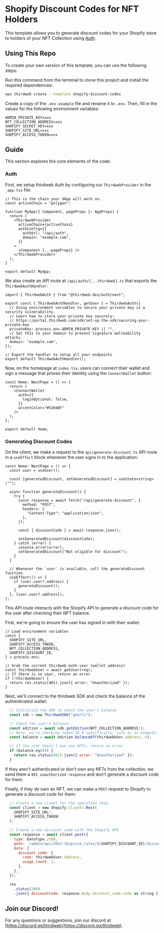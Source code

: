 # Shopify Discount Codes for NFT Holders

This template allows you to generate discount codes for your Shopify store to holders of your NFT Collection using [Auth](https://portal.thirdweb.com/auth).

## Using This Repo

To create your own version of this template, you can use the following steps:

Run this command from the terminal to clone this project and install the required dependencies:

```bash
npx thirdweb create --template shopify-discount-codes
```

Create a copy of the `.env.example` file and rename it to `.env`. Then, fill in the values for the following environment variables:

```text
ADMIN_PRIVATE_KEY=xxx
NFT_COLLECTION_ADDRESS=xxx
SHOPIFY_SECRET_KEY=xxx
SHOPIFY_SITE_URL=xxx
SHOPIFY_ACCESS_TOKEN=xxx
```

## Guide

This section explores the core elements of the code.

### Auth

First, we setup thirdweb Auth by configuring our `ThirdwebProvider` in the `_app.tsx` file:

```tsx
// This is the chain your dApp will work on.
const activeChain = "polygon";

function MyApp({ Component, pageProps }: AppProps) {
  return (
    <ThirdwebProvider
      activeChain={activeChain}
      authConfig={{
        authUrl: "/api/auth",
        domain: "example.com",
      }}
    >
      <Component {...pageProps} />
    </ThirdwebProvider>
  );
}

export default MyApp;
```

We also create an API route at `/api/auth/[...thirdweb].ts` that exports the `ThirdwebAuthHandler`:

```tsx
import { ThirdwebAuth } from "@thirdweb-dev/auth/next";

export const { ThirdwebAuthHandler, getUser } = ThirdwebAuth({
  // Using environment variables to secure your private key is a security vulnerability.
  // Learn how to store your private key securely:
  // https://portal.thirdweb.com/sdk/set-up-the-sdk/securing-your-private-key
  privateKey: process.env.ADMIN_PRIVATE_KEY || "",
  // Set this to your domain to prevent signature malleability attacks.
  domain: "example.com",
});

// Export the handler to setup all your endpoints
export default ThirdwebAuthHandler();
```

Now, on the homepage at `index.tsx`, users can connect their wallet and sign a message that proves their identity using the `ConnectWallet` button:

```tsx
const Home: NextPage = () => {
  return (
    <ConnectWallet
      auth={{
        loginOptional: false,
      }}
      accentColor="#5204BF"
    />
  );
};

export default Home;
```

### Generating Discount Codes

On the client, we make a request to the `api/generate-discount.ts` API route in a `useEffect` block whenever the user signs in to the application:

```tsx
const Home: NextPage = () => {
  const user = useUser();

  const [generatedDiscount, setGeneratedDiscount] = useState<string>("");

  async function generateDiscount() {
    try {
      const response = await fetch("/api/generate-discount", {
        method: "POST",
        headers: {
          "Content-Type": "application/json",
        },
      });

      const { discountCode } = await response.json();

      setGeneratedDiscount(discountCode);
    } catch (error) {
      console.error(error);
      setGeneratedDiscount("Not eligible for discount");
    }
  }

  // Whenever the `user` is available, call the generateDiscount function.
  useEffect(() => {
    if (user.user?.address) {
      generateDiscount();
    }
  }, [user.user?.address]);
};
```

This API route interacts with the Shopify API to generate a discount code for the user after checking their NFT balance.

First, we're going to ensure the user has signed in with their wallet:

```tsx
// Load environment variables
const {
  SHOPIFY_SITE_URL,
  SHOPIFY_ACCESS_TOKEN,
  NFT_COLLECTION_ADDRESS,
  SHOPIFY_DISCOUNT_ID,
} = process.env;

// Grab the current thirdweb auth user (wallet address)
const thirdwebUser = await getUser(req);
// If there is no user, return an error
if (!thirdwebUser) {
  return res.status(401).json({ error: "Unauthorized" });
}
```

Next, we'll connect to the thirdweb SDK and check the balance of the authenticated wallet:

```js
  // Initialize the SDK to check the user's balance
  const sdk = new ThirdwebSDK("goerli");

  // Check the user's balance
  const edition = await sdk.getEdition(NFT_COLLECTION_ADDRESS!);
  // Here, we're checking token ID 0 specifically, just as an example.
  const balance = await edition.balanceOf(thirdwebUser.address, 0);

  // If the user doesn't own any NFTs, return an error
  if (balance.eq(0)) {
    return res.status(401).json({ error: "Unauthorized" });
  }
```

If they aren't authenticated or don't own any NFTs from the collection, we send them a `401 unauthorized response` and don't generate a discount code for them.

Finally, if they _do_ own an NFT, we can make a `POST` request to Shopify to generate a discount code for them:

```js
  // Create a new client for the specified shop.
  const client = new Shopify.Clients.Rest(
    SHOPIFY_SITE_URL!,
    SHOPIFY_ACCESS_TOKEN!
  );

  // Create a new discount code with the Shopify API
  const response = await client.post({
    type: DataType.JSON,
    path: `/admin/api/2022-10/price_rules/${SHOPIFY_DISCOUNT_ID}/discount_codes.json`,
    data: {
      discount_code: {
        code: thirdwebUser.address,
        usage_count: 1,
      },
    },
  });

  res
    .status(200)
    .json({ discountCode: response.body.discount_code.code as string });
```

## Join our Discord!

For any questions or suggestions, join our discord at [https://discord.gg/thirdweb](https://discord.gg/thirdweb).
